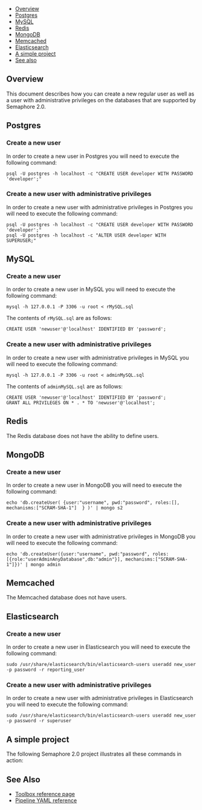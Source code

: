 
* [Overview](#overview)
* [Postgres](#postgres)
* [MySQL](#mysql)
* [Redis](#redis)
* [MongoDB](#mongodb)
* [Memcached](#memcached)
* [Elasticsearch](#elasticsearch)
* [A simple project](#a-simple-project)
* [See also](#see-also)

## Overview

This document describes how you can create a new regular user as well as a user
with administrative privileges on the databases that are supported by Semaphore
2.0.

## Postgres

### Create a new user

In order to create a new user in Postgres you will need to execute the
following command:

    psql -U postgres -h localhost -c "CREATE USER developer WITH PASSWORD 'developer';"

### Create a new user with administrative privileges

In order to create a new user with administrative privileges in Postgres you
will need to execute the following command:

	psql -U postgres -h localhost -c "CREATE USER developer WITH PASSWORD 'developer';"
	psql -U postgres -h localhost -c "ALTER USER developer WITH SUPERUSER;"

## MySQL

### Create a new user

In order to create a new user in MySQL you will need to execute the
following command:

    mysql -h 127.0.0.1 -P 3306 -u root < rMySQL.sql

The contents of `rMySQL.sql` are as follows:

    CREATE USER 'newuser'@'localhost' IDENTIFIED BY 'password';

### Create a new user with administrative privileges

In order to create a new user with administrative privileges in MySQL you will
need to execute the following command:

    mysql -h 127.0.0.1 -P 3306 -u root < adminMySQL.sql

The contents of `adminMySQL.sql` are as follows:

	CREATE USER 'newuser'@'localhost' IDENTIFIED BY 'password';
	GRANT ALL PRIVILEGES ON * . * TO 'newuser'@'localhost';

## Redis

The Redis database does not have the ability to define users.

## MongoDB

### Create a new user

In order to create a new user in MongoDB you will need to execute the following
command:

    echo 'db.createUser( {user:"username", pwd:"password", roles:[], mechanisms:["SCRAM-SHA-1"]  } )' | mongo s2

### Create a new user with administrative privileges

In order to create a new user with administrative privileges in MongoDB you
will need to execute the following command:

    echo 'db.createUser({user:"username", pwd:"password", roles:[{role:"userAdminAnyDatabase",db:"admin"}], mechanisms:["SCRAM-SHA-1"]})' | mongo admin

## Memcached

The Memcached database does not have users.

## Elasticsearch

### Create a new user

In order to create a new user in Elasticsearch you will need to execute the
following command:

    sudo /usr/share/elasticsearch/bin/elasticsearch-users useradd new_user -p password -r reporting_user

### Create a new user with administrative privileges

In order to create a new user with administrative privileges in Elasticsearch
you will need to execute the following command:

    sudo /usr/share/elasticsearch/bin/elasticsearch-users useradd new_user -p password -r superuser

## A simple project

The following Semaphore 2.0 project illustrates all these commands in action:



## See Also

* [Toolbox reference page](https://docs.semaphoreci.com/article/54-toolbox-reference)
* [Pipeline YAML reference](https://docs.semaphoreci.com/article/50-pipeline-yaml)

